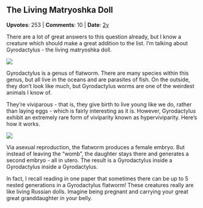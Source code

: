 ## The Living Matryoshka Doll
    
**Upvotes**: 253 | **Comments**: 10 | **Date**: [2y](https://www.quora.com/What-animals-have-the-weirdest-pregnancies/answer/Gary-Meaney)

There are a lot of great answers to this question already, but I know a creature which should make a great addition to the list. I’m talking about Gyrodactylus \- the living matryoshka doll.

![](https://qph.fs.quoracdn.net/main-qimg-e1de18f5713bbd0787eeedc86e630dbb-lq)

Gyrodactylus is a genus of flatworm. There are many species within this genus, but all live in the oceans and are parasites of fish. On the outside, they don’t look like much, but Gyrodactylus worms are one of the weirdest animals I know of.

They’re viviparous - that is, they give birth to live young like we do, rather than laying eggs - which is fairly interesting as it is. However, Gyrodactylus exhibit an extremely rare form of viviparity known as hyperviviparity. Here’s how it works.

![](https://qph.fs.quoracdn.net/main-qimg-1882d4e27be53e7ed76fe6a6a56b9108-pjlq)

Via asexual reproduction, the flatworm produces a female embryo. But instead of leaving the “womb”, the daughter stays there and generates a second embryo - all in utero. The result is a Gyrodactylus inside a Gyrodactylus inside a Gyrodactylus.

In fact, I recall reading in one paper that sometimes there can be up to 5 nested generations in a Gyrodactylus flatworm! These creatures really are like living Russian dolls. Imagine being pregnant and carrying your great great granddaughter in your belly.


